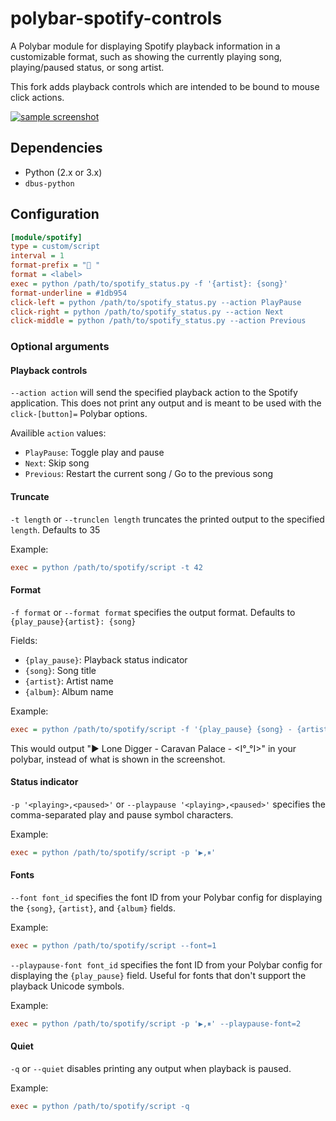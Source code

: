 # polybar-spotify-controls

A Polybar module for displaying Spotify playback information in a customizable format, such as showing the currently playing song, playing/paused status, or song artist. 

This fork adds playback controls which are intended to be bound to mouse click actions. 

[![sample screenshot](https://i.imgur.com/kEluTSq.png)](https://i.imgur.com/kEluTSq.png)

## Dependencies
- Python (2.x or 3.x)
- `dbus-python`

## Configuration
``` ini
[module/spotify]
type = custom/script
interval = 1
format-prefix = " "
format = <label>
exec = python /path/to/spotify_status.py -f '{artist}: {song}'
format-underline = #1db954
click-left = python /path/to/spotify_status.py --action PlayPause
click-right = python /path/to/spotify_status.py --action Next
click-middle = python /path/to/spotify_status.py --action Previous
```

### Optional arguments

#### Playback controls

`--action action` will send the specified playback action to the Spotify application. This does not print any output and is meant to be used with the `click-[button]=` Polybar options.

Availible `action` values:

- `PlayPause`: Toggle play and pause
- `Next`: Skip song
- `Previous`: Restart the current song / Go to the previous song

#### Truncate

`-t length` or `--trunclen length` truncates the printed output to the specified `length`. Defaults to 35

Example:

``` ini
exec = python /path/to/spotify/script -t 42
```

#### Format

`-f format` or `--format format` specifies the output format. Defaults to `{play_pause}{artist}: {song}`

Fields:

- `{play_pause}`: Playback status indicator
- `{song}`: Song title
- `{artist}`: Artist name
- `{album}`: Album name

Example:

``` ini
exec = python /path/to/spotify/script -f '{play_pause} {song} - {artist} - {album}'
```

This would output "▶ Lone Digger - Caravan Palace - <I°_°I>" in your polybar, instead of what is shown in the screenshot.

#### Status indicator

`-p '<playing>,<paused>'` or `--playpause '<playing>,<paused>'` specifies the comma-separated play and pause symbol characters.

Example:

``` ini
exec = python /path/to/spotify/script -p '▶,⏸'
```

#### Fonts

`--font font_id` specifies the font ID from your Polybar config for displaying the `{song}`, `{artist}`, and `{album}` fields.

Example:
```ini
exec = python /path/to/spotify/script --font=1
```

`--playpause-font font_id` specifies the font ID from your Polybar config for displaying the `{play_pause}` field. Useful for fonts that don't support the playback Unicode symbols.

Example:
``` ini
exec = python /path/to/spotify/script -p '▶,⏸' --playpause-font=2
```

#### Quiet

`-q` or `--quiet` disables printing any output when playback is paused.

Example:
```ini
exec = python /path/to/spotify/script -q
```
